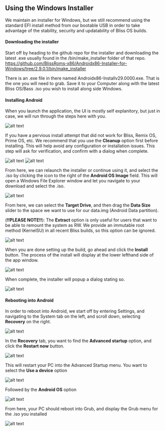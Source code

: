 ## Using the Windows Installer

We maintain an installer for Windows, but we still recommend using the standard EFI install method from our bootable USB in order to take advantage of the stability, security and updatability of Bliss OS builds. 

#### Downloading the installer

Start off by heading to the github repo for the installer and downloading the latest .exe usually found in the /bin/make_installer folder of that repo. 
https://github.com/BlissRoms-x86/Androidx86-Installer-for-Windows/tree/2.9.0.1/bin/make_installer

There is an .exe file in there named Androidx86-Installv29.0000.exe. That is the one you will need to grab. Save it to your Computer along with the latest Bliss OS/Bass .iso you wish to install along side Windows. 

#### Installing Android

When you launch the application, the UI is mostly self explanitory, but just in case, we will run through the steps here with you.

![alt text](images/photo_5100430151589670048_x.jpg)

If you have a pervious install attempt that did not work for Bliss, Remix OS, Prime OS, etc. We recommend that you use the **Cleanup** option first before installing. This will help avoid any configuration or installation issues. This step will ask for verification, and confirm with a dialog when complete. 

![alt text](images/photo_5100430151589670057_x.jpg) 
![alt text](images/photo_5100430151589670051_m.jpg)

From here, we can relaunch the installer or continue using it, and select the .iso by clicking the icon to the right of the **Android OS Image** field. This will open a Windows File Explorer window and let you navigate to your download and select the .iso. 

![alt text](images/photo_5100430151589670049_y.jpg)

From here, we can select the **Target Drive**, and then drag the **Data Size** slider to the space we want to use for our data.img (Android Data partition). 

(**!!PLEASE NOTE!!**): The **Extract** option is only useful for users that want to be able to remount the system as RW. We provide an immutable root method (KernelSU) in all recent Bliss builds, so this option can be ignored. 

![alt text](images/photo_5100430151589670048_x.jpg)

When you are done setting up the build, go ahead and click the **Install** button. 
The process of the install will display at the lower lefthand side of the app window. 

![alt text](images/photo_5100430151589670054_x.jpg)

When complete, the installer will popup a dialog stating so. 

![alt text](images/photo_5100430151589670052_x.jpg)

#### Rebooting into Android

In order to reboot into Android, we start off by entering Settings, and navigating to the System tab on the left, and scroll down, selecting **Recovery** on the right.

![alt text](images/photo_5100728918104714417_y.jpg)

In the **Recovery** tab, you want to find the **Advanced startup** option, and click the **Restart now** button. 

![alt text](images/photo_5100728918104714418_y.jpg)

This will restart your PC into the Advanced Startup menu. You want to select the **Use a device** option

![alt text](images/photo_5100430151589670061_y.jpg)

Followed by the **Android OS** option

![alt text](images/photo_5100430151589670060_y.jpg)

From here, your PC should reboot into Grub, and display the Grub menu for the .iso you installed

![alt text](images/photo_5100430151589670062_y.jpg)

